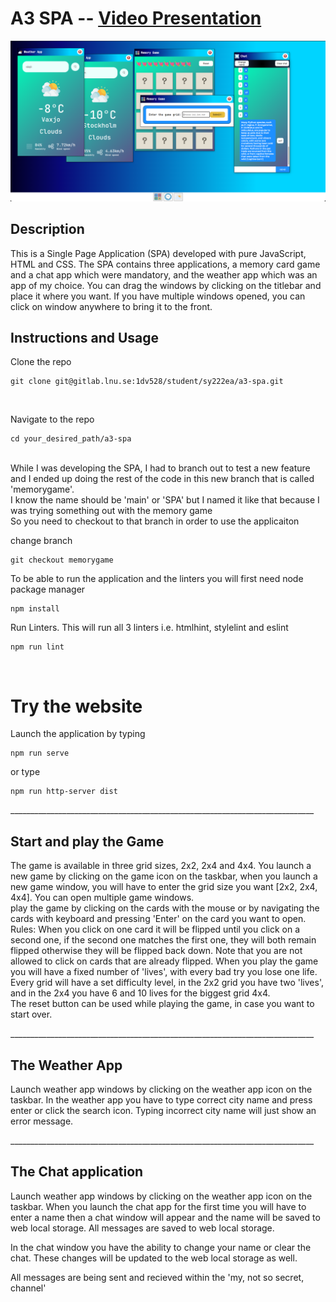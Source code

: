 # A3 SPA -- [Video Presentation](https://www.youtube.com/watch?v=mZqCvYyLyjc)

![SPA](./src/img/SPA.png)

## Description
This is a Single Page Application (SPA) developed with pure JavaScript, HTML and CSS. 
The SPA contains three applications, a memory card game and a chat app which were mandatory, and the weather app which was an app of my choice. 
You can drag the windows by clicking on the titlebar and place it where you want. 
If you have multiple windows opened, you can click on window anywhere to bring it to the front. 


## Instructions and Usage
Clone the repo 

```
git clone git@gitlab.lnu.se:1dv528/student/sy222ea/a3-spa.git
```
<br>

Navigate to the repo
```
cd your_desired_path/a3-spa
```
<br>
While I was developing the SPA, I had to branch out to test a new feature and I ended up doing the rest of the code in this new branch that is called 'memorygame'.<br> I know the name should be 'main' or 'SPA' but I named it like that because I was trying something out with the memory game<br>
So you need to checkout to that branch in order to use the applicaiton
<br>

change branch
```
git checkout memorygame
```

To be able to run the application and the linters you will first need node package manager

```
npm install
```

Run Linters. This will run all 3 linters i.e. htmlhint, stylelint and eslint
```
npm run lint
```
<br>

# Try the website 

Launch the application by typing

```
npm run serve
```
or type
```
npm run http-server dist
```
____________________________________________________________________________<br>

## Start and play the Game
The game is available in three grid sizes, 2x2, 2x4 and 4x4. You launch a new game by clicking 
on the game icon on the taskbar, when you launch a new game window, you will have to enter the grid size you want [2x2, 2x4, 4x4]. You can open multiple game windows. 
<br>
play the game by clicking on the cards with the mouse or by navigating the cards with keyboard and pressing 'Enter' on the card you want to open. 
<br>
Rules: When you click on one card it will be flipped until you click on a second one, if the second one matches the first one, they will both remain flipped otherwise they will be flipped back down. 
Note that you are not allowed to click on cards that are already flipped. 
When you play the game you will have a fixed number of 'lives', with every bad try you lose one life. 
Every grid will have a set difficulty level, in the 2x2 grid you have two 'lives', and in the 2x4 you have 6 and 10 lives for the biggest grid 4x4. 
<br>
The reset button can be used while playing the game, in case you want to start over. 

____________________________________________________________________________<br>


## The Weather App
Launch weather app windows by clicking on the weather app icon on the taskbar. 
In the weather app you have to type correct city name and press enter or click the search icon. 
Typing incorrect city name will just show an error message. 


____________________________________________________________________________<br>

## The Chat application 
Launch weather app windows by clicking on the weather app icon on the taskbar.
When you launch the chat app for the first time you will have to enter a name then a chat window will appear and the name will be saved to web local storage. All messages are saved to web local storage. 

In the chat window you have the ability to change your name or clear the chat. These changes will be updated to the web local storage as well. 

All messages are being sent and recieved within the 'my, not so secret, channel'



